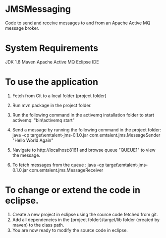 # JMSMessaging

Code to send and receive messages to and from an Apache Active MQ message broker.

System Requirements
===================
JDK 1.8
Maven
Apache Active MQ
Eclipse IDE

To use the application
======================

1. Fetch from Git to a local folder (project folder)
2. Run mvn package in the project folder.
3. Run the following command in the activemq installation folder to start activemq:
	"bin\activemq start"
4. Send a message by running the following command in the project folder: java -cp target\emtalent-jms-0.1.0.jar com.emtalent.jms.MessageSender "Hello World Again"
5. Navigate to http://localhost:8161 and browse queue "QUEUE1" to view the message.

6. To fetch messages from the queue : java -cp target\emtalent-jms-0.1.0.jar com.emtalent.jms.MessageReceiver

To change or extend the code in eclipse.
========================================
1. Create a new project in eclipse using the source code fetched from git.
2. Add all dependencies in the {project folder}/target/lib folder (created by maven) to the class path.
3. You are now ready to modify the source code in eclipse.



